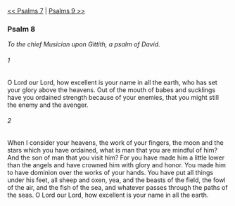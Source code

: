 [<< Psalms 7](Psalms%207)  |  [Psalms 9 >>](Psalms%209)

### Psalm 8

*To the chief Musician upon Gittith, a psalm of David.*

###### 1
O Lord our Lord, how excellent is your name in all the earth, who has set your glory above the heavens. Out of the mouth of babes and sucklings have you ordained strength because of your enemies, that you might still the enemy and the avenger.

###### 2
When I consider your heavens, the work of your fingers, the moon and the stars which you have ordained, what is man that you are mindful of him? And the son of man that you visit him? For you have made him a little lower than the angels and have crowned him with glory and honor. You made him to have dominion over the works of your hands. You have put all things under his feet, all sheep and oxen, yea, and the beasts of the field, the fowl of the air, and the fish of the sea, and whatever passes through the paths of the seas. O Lord our Lord, how excellent is your name in all the earth.